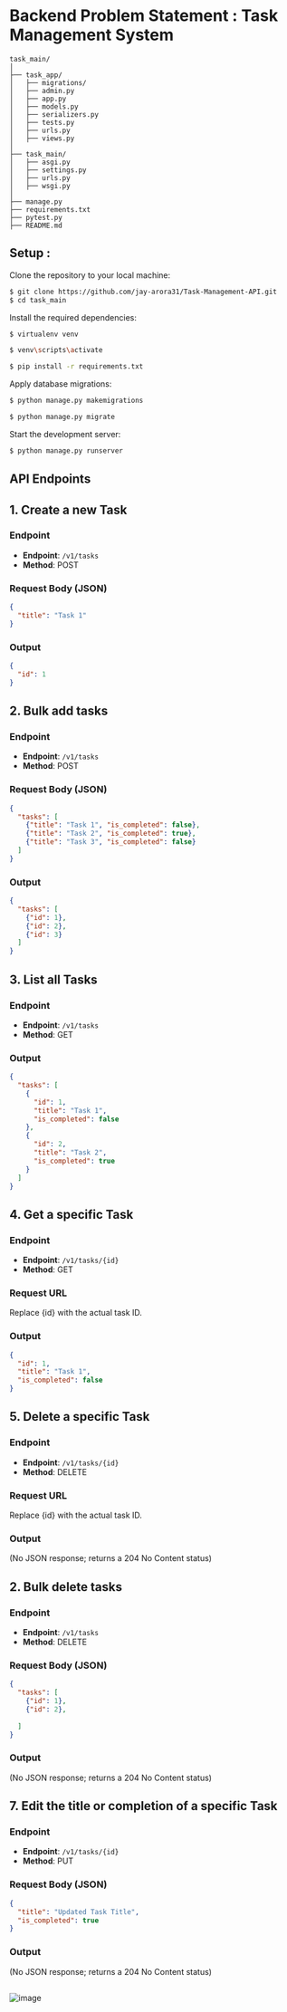 
# Backend Problem Statement : Task Management System


```plaintext
task_main/
│
├── task_app/
│   ├── migrations/
│   ├── admin.py
│   ├── app.py
│   ├── models.py
│   ├── serializers.py
│   ├── tests.py
│   ├── urls.py
│   ├── views.py
│
├── task_main/
│   ├── asgi.py
│   ├── settings.py
│   ├── urls.py
│   ├── wsgi.py
│
├── manage.py
├── requirements.txt
├── pytest.py
├── README.md

```

<h2>Setup :</h2>

Clone the repository to your local machine:
```sh
$ git clone https://github.com/jay-arora31/Task-Management-API.git
$ cd task_main
```
Install the required dependencies:
```sh
$ virtualenv venv
```
```sh
$ venv\scripts\activate


```
```sh
$ pip install -r requirements.txt


```

Apply database migrations:
```sh
$ python manage.py makemigrations


```
```sh
$ python manage.py migrate


```

Start the development server:
```sh
$ python manage.py runserver


```

## API Endpoints

## 1. Create a new Task

### Endpoint
- **Endpoint**: `/v1/tasks`
- **Method**: POST

### Request Body (JSON)
```json
{
  "title": "Task 1"
}
```
### Output
```json
{
  "id": 1
}
```


## 2. Bulk add tasks

### Endpoint
- **Endpoint**: `/v1/tasks`
- **Method**: POST

### Request Body (JSON)
```json
{
  "tasks": [
    {"title": "Task 1", "is_completed": false},
    {"title": "Task 2", "is_completed": true},
    {"title": "Task 3", "is_completed": false}
  ]
}
```
### Output
```json
{
  "tasks": [
    {"id": 1},
    {"id": 2},
    {"id": 3}
  ]
}

```

## 3. List all Tasks

### Endpoint
- **Endpoint**: `/v1/tasks`
- **Method**: GET


### Output
```json
{
  "tasks": [
    {
      "id": 1,
      "title": "Task 1",
      "is_completed": false
    },
    {
      "id": 2,
      "title": "Task 2",
      "is_completed": true
    }
  ]
}


```


## 4. Get a specific Task

### Endpoint
- **Endpoint**: `/v1/tasks/{id}`
- **Method**: GET

### Request URL
Replace {id} with the actual task ID.

### Output
```json
{
  "id": 1,
  "title": "Task 1",
  "is_completed": false
}
```

## 5. Delete a specific Task

### Endpoint
- **Endpoint**: `/v1/tasks/{id}`
- **Method**: DELETE

### Request URL
Replace {id} with the actual task ID.

### Output
(No JSON response; returns a 204 No Content status)



## 2.  Bulk delete tasks

### Endpoint
- **Endpoint**: `/v1/tasks`
- **Method**: DELETE

### Request Body (JSON)
```json
{
  "tasks": [
    {"id": 1},
    {"id": 2},
 
  ]
}
```
### Output
(No JSON response; returns a 204 No Content status)



## 7. Edit the title or completion of a specific Task

### Endpoint
- **Endpoint**: `/v1/tasks/{id}`
- **Method**: PUT

### Request Body (JSON)
```json
{
  "title": "Updated Task Title",
  "is_completed": true
}
```
### Output
(No JSON response; returns a 204 No Content status)








## 

![image](https://github.com/jay-arora31/CareerJunction/assets/68243425/523535ce-e9bf-48f2-b7cd-340998b05814)



